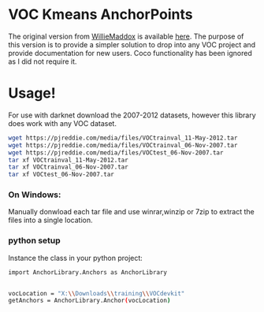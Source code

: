 # VOC Kmeans AnchorPoints
The original version from [WillieMaddox](https://github.com/WillieMaddox) is available [here](https://gist.github.com/WillieMaddox/3b1159baecb809b5fcb3a6154bc3cb0b). The purpose of this version is to provide a simpler solution to drop into any VOC project and provide documentation for new users. Coco functionality has been ignored as I did not require it.

# Usage!
For use with darknet download the 2007-2012 datasets, however this library does work with any VOC dataset.

```sh
wget https://pjreddie.com/media/files/VOCtrainval_11-May-2012.tar
wget https://pjreddie.com/media/files/VOCtrainval_06-Nov-2007.tar
wget https://pjreddie.com/media/files/VOCtest_06-Nov-2007.tar
tar xf VOCtrainval_11-May-2012.tar
tar xf VOCtrainval_06-Nov-2007.tar
tar xf VOCtest_06-Nov-2007.tar
```

### On Windows:
Manually donwload each tar file and use winrar,winzip or 7zip to extract the files into a single location.

### python setup
Instance the class in your python project:
```sh
import AnchorLibrary.Anchors as AnchorLibrary


vocLocation = "X:\\Downloads\\training\\VOCdevkit"
getAnchors = AnchorLibrary.Anchor(vocLocation)
```